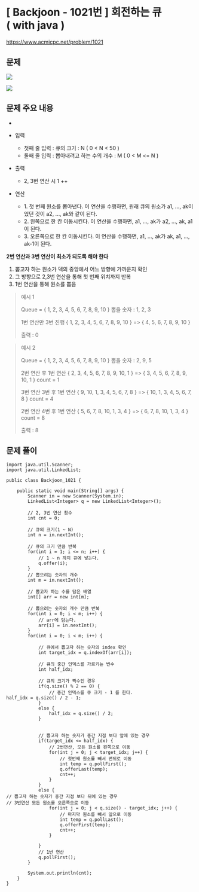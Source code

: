 # \[ Backjoon - 1021번 \] 회전하는  큐 ( with java )

https://www.acmicpc.net/problem/1021

## 문제

![](https://i.imgur.com/QKL7rPQ.png)

![](https://i.imgur.com/iyFptWT.png)

## 문제 주요 내용
-
-  입력  
	-  첫째 줄 입력 : 큐의 크기 : N ( 0 < N < 50 )
	-  둘째 줄 입력 : 뽑아내려고 하는 수의 개수 : M ( 0 < M <= N )
	  
-  출력
	- 2, 3번 연산 시  1 ++
	  
-  연산
	- 1. 첫 번째 원소를 뽑아낸다. 이 연산을 수행하면, 원래 큐의 원소가 a1, ..., ak이었던 것이 a2, ..., ak와 같이 된다.
	- 2. 왼쪽으로 한 칸 이동시킨다. 이 연산을 수행하면, a1, ..., ak가 a2, ..., ak, a1이 된다.
	- 3. 오른쪽으로 한 칸 이동시킨다. 이 연산을 수행하면, a1, ..., ak가 ak, a1, ..., ak-1이 된다.
	

**2번 연산과 3번 연산이 최소가 되도록 해야 한다**

1. 뽑고자 하는 원소가 덱의 중앙에서 어느 방향에 가까운지 확인
2. 그 방향으로 2,3번 연산을 통해 첫 번째 위치까지 반복
3. 1번 연산을 통해 원소를 뽑음


> 예시 1
> 
> Queue = { 1, 2, 3, 4, 5, 6, 7, 8, 9, 10 }
> 뽑을 숫자 : 1, 2, 3
> 
> 1번 연산만 3번 진행
> { 1, 2, 3, 4, 5, 6, 7, 8, 9, 10 } => { 4, 5, 6, 7, 8, 9, 10 }
> 
> 출력 : 0

> 예시 2
> 
> Queue = { 1, 2, 3, 4, 5, 6, 7, 8, 9, 10 }
> 뽑을 숫자 : 2, 9, 5
> 
> 2번 연산 후 1번 연산
> { 2, 3, 4, 5, 6, 7, 8, 9, 10, 1 } => { 3, 4, 5, 6, 7, 8, 9, 10, 1 }
> count = 1
> 
> 3번 연산 3번 후 1번 연산
> { 9, 10, 1, 3, 4, 5, 6, 7, 8 } => { 10, 1, 3, 4, 5, 6, 7, 8 }
> count = 4
> 
> 2번 연산 4번 후 1번 연산
> { 5, 6, 7, 8, 10, 1, 3, 4 } => { 6, 7, 8, 10, 1, 3, 4 } 
>count = 8
>
> 출력 : 8


## 문제 풀이

```
import java.util.Scanner;  
import java.util.LinkedList;  
  
public class Backjoon_1021 {  
  
    public static void main(String[] args) {  
        Scanner in = new Scanner(System.in);  
        LinkedList<Integer> q = new LinkedList<Integer>();  
  
        // 2, 3번 연산 횟수  
        int cnt = 0;  
  
        // 큐의 크기(1 ~ N)  
        int n = in.nextInt();  
  
        // 큐의 크기 만큼 반복  
        for(int i = 1; i <= n; i++) {  
            // 1 ~ n 까지 큐에 넣는다.  
            q.offer(i);  
        }  
        // 뽑으려는 숫자의 개수  
        int m = in.nextInt();  
  
        // 뽑고자 하는 수를 담은 배열  
        int[] arr = new int[m];  
          
        // 뽑으려는 숫자의 개수 만큼 반복  
        for(int i = 0; i < m; i++) {  
            // arr에 담는다.  
            arr[i] = in.nextInt();  
        }  
        for(int i = 0; i < m; i++) {  
  
            // 큐에서 뽑고자 하는 숫자의 index 확인  
            int target_idx = q.indexOf(arr[i]);  
              
            // 큐의 중간 인덱스를 가르키는 변수  
            int half_idx;  
              
            // 큐의 크기가 짝수인 경우  
            if(q.size() % 2 == 0) {  
                // 중간 인덱스를 큐 크기 - 1 를 한다.      
half_idx = q.size() / 2 - 1;  
            }  
            else {  
                half_idx = q.size() / 2;  
            }  
  
  
            // 뽑고자 하는 숫자가 중간 지점 보다 앞에 있는 경우  
            if(target_idx <= half_idx) {  
                // 2번연산, 모든 원소를 왼쪽으로 이동  
                for(int j = 0; j < target_idx; j++) {  
                    // 첫번째 원소를 빼서 맨뒤로 이동  
                    int temp = q.pollFirst();  
                    q.offerLast(temp);  
                    cnt++;  
                }  
            }  
            else {    
// 뽑고자 하는 숫자가 중간 지점 보다 뒤에 있는 경우   
// 3번연산 모든 원소를 오른쪽으로 이동  
                for(int j = 0; j < q.size() - target_idx; j++) {  
                    // 마지막 원소를 빼서 앞으로 이동  
                    int temp = q.pollLast();  
                    q.offerFirst(temp);  
                    cnt++;  
                }  
  
            }  
            // 1번 연산  
            q.pollFirst();    
        }  
  
        System.out.println(cnt);  
    }  
}
```